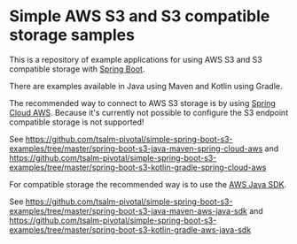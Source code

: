 Simple AWS S3 and S3 compatible storage samples
============

This is a repository of example applications for using AWS S3 and S3 compatible storage with [Spring Boot](http://projects.spring.io/spring-boot/).

There are examples available in Java using Maven and Kotlin using Gradle.

The recommended way to connect to AWS S3 storage is by using [Spring Cloud AWS](https://cloud.spring.io/spring-cloud-aws/reference/html/). Because it's currently not possible to configure the S3 endpoint compatible storage is not supported!

See https://github.com/tsalm-pivotal/simple-spring-boot-s3-examples/tree/master/spring-boot-s3-java-maven-spring-cloud-aws and https://github.com/tsalm-pivotal/simple-spring-boot-s3-examples/tree/master/spring-boot-s3-kotlin-gradle-spring-cloud-aws

For compatible storage the recommended way is to use the [AWS Java SDK](https://aws.amazon.com/sdk-for-java/).

See https://github.com/tsalm-pivotal/simple-spring-boot-s3-examples/tree/master/spring-boot-s3-java-maven-aws-java-sdk and https://github.com/tsalm-pivotal/simple-spring-boot-s3-examples/tree/master/spring-boot-s3-kotlin-gradle-aws-java-sdk

